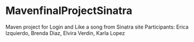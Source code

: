 # MavenfinalProjectSinatra
Maven project for Login and Like a song from Sinatra site
Participants: Erica Izquierdo, Brenda Diaz, Elvira Verdin, Karla Lopez
